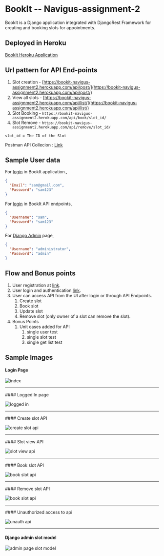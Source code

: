 # BookIt -- Navigus-assignment-2

BookIt is a Django application integrated with DjangoRest Framework for creating and booking slots for appointments.

## Deployed in Heroku

[BookIt Heroku Application](https://bookit-navigus-assignment2.herokuapp.com/)

## Url pattern for API End-points

1. Slot creation  - [https://bookit-navigus-assignment2.herokuapp.com/api/post/](https://bookit-navigus-assignment2.herokuapp.com/api/post/)
1. View all slots - [https://bookit-navigus-assignment2.herokuapp.com/api/list/](https://bookit-navigus-assignment2.herokuapp.com/api/list/)
1. Slot Booking   - ```https://bookit-navigus-assignment2.herokuapp.com/api/book/slot_id/```
1. Slot Remove   -  ```https://bookit-navigus-assignment2.herokuapp.com/api/remove/slot_id/```

```slot_id = The ID of the Slot```

Postman API Collecion : [Link](https://documenter.getpostman.com/view/12165569/T1DqfGCo)

## Sample User data 

For [login](https://bookit-navigus-assignment2.herokuapp.com/login/) in BookIt application.,
```json
{
  "Email": "sam@gmail.com",
  "Password": "sam123"
}
```
For [login](https://bookit-navigus-assignment2.herokuapp.com/api-auth/login/?next=/api/list/) in BookIt API endpoints,
```json
{
  "Username": "sam",
  "Password": "sam123"
}
```
For [Django Admin](https://bookit-navigus-assignment2.herokuapp.com/admin/) page,
```json
{
  "Username": "administrator",
  "Password": "admin"
}
```

## Flow and Bonus points
1. User registration at [link](https://bookit-navigus-assignment2.herokuapp.com/register/).
1. User login and authentication [link](https://bookit-navigus-assignment2.herokuapp.com/login/).
1. User can access API from the UI after login or through API Endpoints.
   1. Create slot  
   1. Book slot 
   1. Update slot  
   1. Remove slot (only owner of a slot can remove the slot).
1. Bonus Points
   1. Unit cases added for API 
        1. single user test
        1. single slot test
        1. single get list test
        
        
## Sample Images
#### Login Page

![index](https://firebasestorage.googleapis.com/v0/b/c-dwl-95da6.appspot.com/o/1.PNG?alt=media&token=e8d07171-84e1-4b7d-8ef2-099e53b7c9df)
<hr>
#### Logged In page

![logged in](https://firebasestorage.googleapis.com/v0/b/c-dwl-95da6.appspot.com/o/2.PNG?alt=media&token=bf5136e6-3553-4265-9bfb-878f5f128a3d)
<hr>
#### Create slot API

![create slot api](https://firebasestorage.googleapis.com/v0/b/c-dwl-95da6.appspot.com/o/3.PNG?alt=media&token=654e1181-e5f7-42fd-9731-f823177fa81d)
<hr>
#### Slot view API

![slot view api](https://firebasestorage.googleapis.com/v0/b/c-dwl-95da6.appspot.com/o/4.PNG?alt=media&token=fa495ba8-ef63-4fac-970a-fd96f63dd191)
<hr>
#### Book slot API

![book slot api](https://firebasestorage.googleapis.com/v0/b/c-dwl-95da6.appspot.com/o/5.PNG?alt=media&token=ffe60a93-1171-4eb8-9e7b-b57cf08051c6)
<hr>
#### Remove slot API

![book slot api](https://firebasestorage.googleapis.com/v0/b/c-dwl-95da6.appspot.com/o/6.PNG?alt=media&token=ad1849b9-ef4c-4305-ad8f-0c43d2ba3248)
<hr>
#### Unauthorized access to api

![unauth api](https://firebasestorage.googleapis.com/v0/b/c-dwl-95da6.appspot.com/o/7.PNG?alt=media&token=fb7bae2c-f0aa-4e1d-b0e9-aeaa3318b150)
<hr>

#### Django admin slot model

![admin page slot model](https://firebasestorage.googleapis.com/v0/b/c-dwl-95da6.appspot.com/o/8.PNG?alt=media&token=9ae7e719-ba30-4419-b37d-f383eed9bd85)

